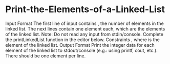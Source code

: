 # Print-the-Elements-of-a-Linked-List
Input Format The first line of input contains , the number of elements in the linked list.  The next  lines contain one element each, which are the elements of the linked list. Note: Do not read any input from stdin/console. Complete the printLinkedList function in the editor below. Constraints , where  is the  element of the linked list. Output Format Print the integer data for each element of the linked list to stdout/console (e.g.: using printf, cout, etc.). There should be one element per line.
